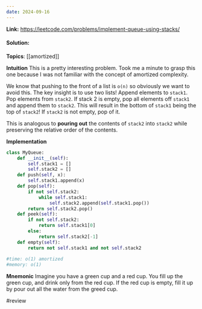 ```yaml
---
date: 2024-09-16
---
```

**Link:** https://leetcode.com/problems/implement-queue-using-stacks/
#### Solution:

**Topics**: [[amortized]]

**Intuition**
This is a pretty interesting problem. Took me a minute to grasp this one because I was not familiar with the concept of amortized complexity. 

We know that pushing to the front of a list is `o(n)` so obviously we want to avoid this. The key insight is to use two lists! Append elements to `stack1`. Pop elements from `stack2`. If stack 2 is empty, pop all elements off `stack1` and append them to `stack2`. This will result in the bottom of `stack1` being the top of `stack2`! If `stack2` is not empty, pop of it. 

This is analogous to **pouring out** the contents of `stack2` into `stack2` while preserving the relative order of the contents. 

**Implementation**
```python
class MyQueue:
	def __init__(self):
		self.stack1 = []
		self.stack2 = []
	def push(self, x):
		self.stack1.append(x)
	def pop(self):
		if not self.stack2:
			while self.stack1:
				self.stack2.append(self.stack1.pop())
		return self.stack2.pop()
	def peek(self):
		if not self.stack2:
			return self.stack1[0]
		else:
			return self.stack2[-1]
	def empty(self):
		return not self.stack1 and not self.stack2
	
#time: o(1) amortized
#memory: o(1) 
```

**Mnemonic**
Imagine you have a green cup and a red cup. You fill up the green cup, and drink only from the red cup. If the red cup is empty, fill it up by pour out all the water from the greed cup. 


#review 


